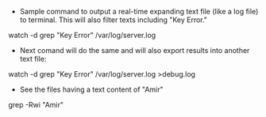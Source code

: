 - Sample command to output a real-time expanding text file (like a log file) to terminal. This will also filter texts including "Key Error."

watch -d grep "Key Error" /var/log/server.log

- Next comand will do the same and will also export results into another text file:

watch -d grep "Key Error" /var/log/server.log >debug.log

- See the files having a text content of "Amir"

grep -Rwi "Amir"
